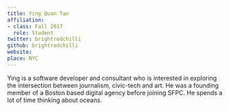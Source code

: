 ```yaml
---
title: Ying Quan Tan
affiliation:
- class: Fall 2017
  role: Student
twitter: brightredchilli
github: brightredchilli
website: 
place: NYC
---
```

Ying is a software developer and consultant who is interested in exploring the intersection between journalism, civic-tech and art. He was a founding member of a Boston based digital agency before joining SFPC. He spends a lot of time thinking about oceans.